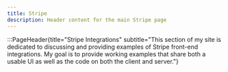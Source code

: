 ```yaml
---
title: Stripe
description: Header content for the main Stripe page
---
```


:::PageHeader{title="Stripe Integrations" subtitle="This section of my site is dedicated to discussing and providing examples of Stripe front-end integrations.  My goal is to provide working examples that share both a usable UI as well as the code on both the client and server."}

